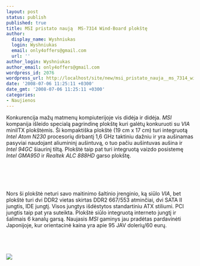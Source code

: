 ```yaml
---
layout: post
status: publish
published: true
title: MSI pristato naują  MS-7314 Wind-Board plokštę
author:
  display_name: Wyshniukas
  login: Wyshniukas
  email: only4offers@gmail.com
  url: ''
author_login: Wyshniukas
author_email: only4offers@gmail.com
wordpress_id: 2076
wordpress_url: http://localhost/site/new/msi_pristato_nauja__ms_7314_wind_board_plokste/
date: '2008-07-06 11:25:11 +0300'
date_gmt: '2008-07-06 11:25:11 +0300'
categories:
- Naujienos
---
```

<p>Konkurencija mažų matmenų kompiuterijoje vis didėja ir didėja. <i>MSI</i> kompanija išleido specialą pagrindinę plokštę kuri galėtų konkuruoti su <i>VIA</i> miniITX plokštėmis. Ši kompaktiška plokštė (19 cm x 17 cm) turi integruotą <i>Intel Atom N230</i> procesorių dirbantį 1,6 GHz taktiniu dažniu ir yra aušinamas pasyviai naudojant aliumininį aušintuvą, o tuo pačiu aušintuvas aušina ir <i>Intel 94GC</i> šiaurinį tiltą. Plokštė taip pat turi integruotą vaizdo posistemę <i>Intel GMA950</i> ir <i>Realtek ALC 888HD</i> garso plokštę.<br />
<br><br />
<br><br />
<br>Nors ši plokštė neturi savo maitinimo šaltinio įrenginio, ką siūlo <i>VIA</i>, bet plokštė turi dvi DDR2 vietas skirtas DDR2 667/553 atminčiai, dvi SATA II jungtis, IDE jungtį. Visos jungtys išdėstytos standartiniu ATX stiliumi. PCI jungtis taip pat yra suteikta. Plokštė siūlo integruotą interneto jungtį ir šalimais 6 kanalų garsą. Naujasis <i>MSI</i> gaminys jau pradėtas pardavinėti Japonijoje, kur orientacinė kaina yra apie 95 JAV dolerių/60 eurų.<br />
<br><br />
<br> <br><img src="http://img386.imageshack.us/img386/8277/msiwindboard02vt3.jpg"><br><br />
<br><br />
<br><br />
<br></p>
